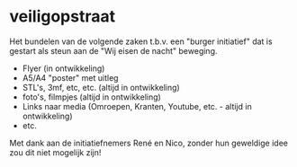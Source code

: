 # veiligopstraat
Het bundelen van de volgende zaken t.b.v. een "burger initiatief" dat is gestart als steun aan de "Wij eisen de nacht" beweging.

* Flyer (in ontwikkeling)
* A5/A4 "poster" met uitleg
* STL's, 3mf, etc, etc. (altijd in ontwikkeling)
* foto's, filmpjes (altijd in ontwikkeling)
* Links naar media (Omroepen, Kranten, Youtube, etc. - altijd in ontwikkeling)
* etc.

Met dank aan de initiatiefnemers René en Nico, zonder hun geweldige idee zou dit niet mogelijk zijn!
